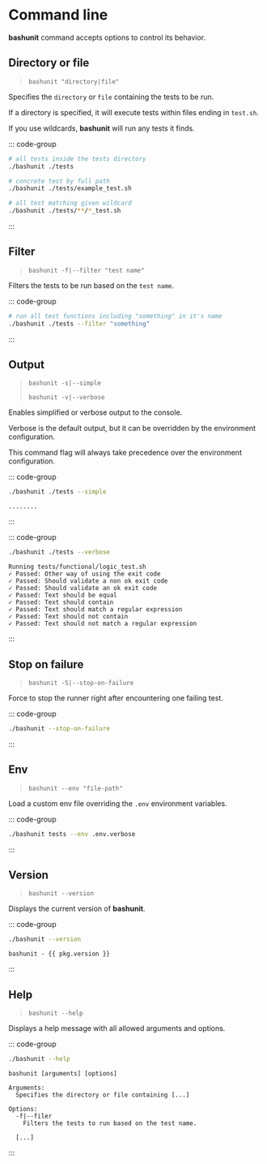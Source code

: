 # Command line

**bashunit** command accepts options to control its behavior.

## Directory or file

> `bashunit "directory|file"`

Specifies the `directory` or `file` containing the tests to be run.

If a directory is specified, it will execute tests within files ending in `test.sh`.

If you use wildcards, **bashunit** will run any tests it finds.

::: code-group
```bash [Example]
# all tests inside the tests directory
./bashunit ./tests

# concrete test by full path
./bashunit ./tests/example_test.sh

# all test matching given wildcard
./bashunit ./tests/**/*_test.sh
```
:::

## Filter

> `bashunit -f|--filter "test name"`

Filters the tests to be run based on the `test name`.

::: code-group
```bash [Example]
# run all test functions including "something" in it's name
./bashunit ./tests --filter "something"
```
:::

## Output

> `bashunit -s|--simple`
>
> `bashunit -v|--verbose`

Enables simplified or verbose output to the console.

Verbose is the default output, but it can be overridden by the environment configuration.

This command flag will always take precedence over the environment configuration.

::: code-group
```bash [Example]
./bashunit ./tests --simple
```
```[Output]
........
```
:::

::: code-group
```bash [Example]
./bashunit ./tests --verbose
```
```[Output]
Running tests/functional/logic_test.sh
✓ Passed: Other way of using the exit code
✓ Passed: Should validate a non ok exit code
✓ Passed: Should validate an ok exit code
✓ Passed: Text should be equal
✓ Passed: Text should contain
✓ Passed: Text should match a regular expression
✓ Passed: Text should not contain
✓ Passed: Text should not match a regular expression
```
:::

## Stop on failure

> `bashunit -S|--stop-on-failure`

Force to stop the runner right after encountering one failing test.

::: code-group
```bash [Example]
./bashunit --stop-on-failure
```
:::

## Env

> `bashunit --env "file-path"`

Load a custom env file overriding the `.env` environment variables.

::: code-group
```bash [Example]
./bashunit tests --env .env.verbose
```
:::

## Version

> `bashunit --version`

Displays the current version of **bashunit**.

::: code-group
```bash [Example]
./bashunit --version
```
```-vue [Output]
bashunit - {{ pkg.version }}
```
:::

## Help

> `bashunit --help`

Displays a help message with all allowed arguments and options.

::: code-group
```bash [Example]
./bashunit --help
```
```-vue [Output]
bashunit [arguments] [options]

Arguments:
  Specifies the directory or file containing [...]

Options:
  -f|--filer
    Filters the tests to run based on the test name.

  [...]
```
:::

<script setup>
import pkg from '../package.json'
</script>
